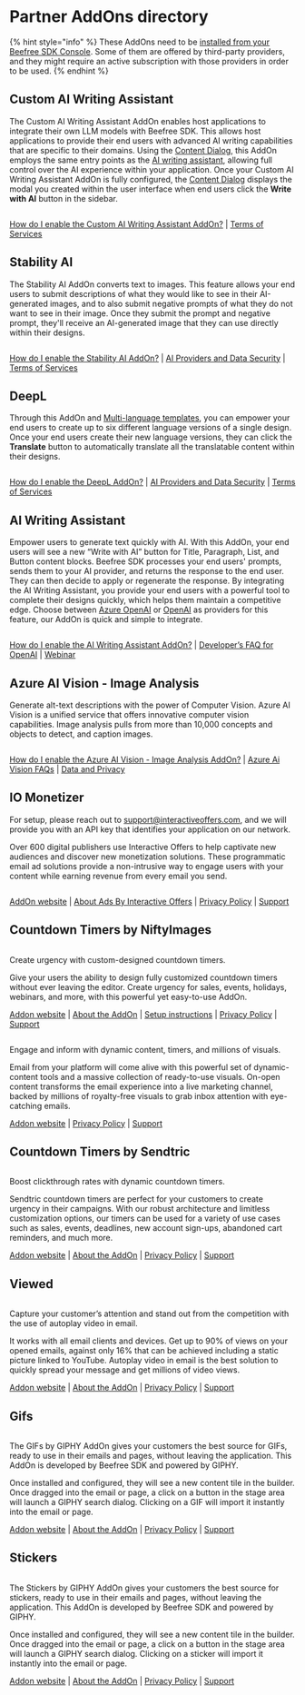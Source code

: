 # Partner AddOns directory

{% hint style="info" %}
These AddOns need to be [installed from your Beefree SDK Console](installing-partner-addons.md). Some of them are offered by third-party providers, and they might require an active subscription with those providers in order to be used.
{% endhint %}

## Custom AI Writing Assistant <a href="#openai" id="openai"></a>

The Custom AI Writing Assistant AddOn enables host applications to integrate their own LLM models with Beefree SDK. This allows host applications to provide their end users with advanced AI writing capabilities that are specific to their domains. Using the [Content Dialog](../../../other-customizations/advanced-options/content-dialog.md), this AddOn employs the same entry points as the [AI writing assistant](ai-writing-assistant/), allowing full control over the AI experience within your application. Once your Custom AI Writing Assistant AddOn is fully configured, the [Content Dialog](../../../other-customizations/advanced-options/content-dialog.md) displays the modal you created within the user interface when end users click the **Write with AI** button in the sidebar.&#x20;

<figure><img src="../../../.gitbook/assets/CleanShot 2024-09-17 at 22.22.54@2x.png" alt=""><figcaption></figcaption></figure>

[How do I enable the Custom AI Writing Assistant AddOn?](custom-ai-writing-assistant.md) | [Terms of Services](https://developers.beefree.io/terms-of-service)&#x20;

## Stability AI <a href="#openai" id="openai"></a>

The Stability AI AddOn converts text to images. This feature allows your end users to submit descriptions of what they would like to see in their AI-generated images, and to also submit negative prompts of what they do not want to see in their image. Once they submit the prompt and negative prompt, they'll receive an AI-generated image that they can use directly within their designs.

<figure><img src="../../../.gitbook/assets/CleanShot 2024-09-18 at 11.01.46.png" alt=""><figcaption></figcaption></figure>

[How do I enable the Stability AI AddOn?](partner-addons-directory.md#openai) | [AI Providers and Data Security](ai-writing-assistant/data-security.md) | [Terms of Services](https://developers.beefree.io/terms-of-service)&#x20;

## DeepL  <a href="#openai" id="openai"></a>

Through this AddOn and [Multi-language templates](../../../other-customizations/multi-language-templates.md), you can empower your end users to create up to six different language versions of a single design. Once your end users create their new language versions, they can click the **Translate** button to automatically translate all the translatable content within their designs.

<figure><img src="../../../.gitbook/assets/CleanShot 2024-09-18 at 11.02.26.png" alt=""><figcaption></figcaption></figure>

[How do I enable the DeepL AddOn?](deepl.md) | [AI Providers and Data Security](ai-writing-assistant/data-security.md) | [Terms of Services](https://developers.beefree.io/terms-of-service)&#x20;

## AI Writing Assistant <a href="#openai" id="openai"></a>

Empower users to generate text quickly with AI. With this AddOn, your end users will see a new “Write with AI” button for Title, Paragraph, List, and Button content blocks. Beefree SDK processes your end users' prompts, sends them to your AI provider, and returns the response to the end user. They can then decide to apply or regenerate the response. By integrating the AI Writing Assistant, you provide your end users with a powerful tool to complete their designs quickly, which helps them maintain a competitive edge. Choose between [Azure OpenAI](https://azure.microsoft.com/en-us/products/ai-services/openai-service/?ef_id=_k_Cj0KCQjwwae1BhC_ARIsAK4JfrxKm9iAYpFxdsG338x_u9X0GZpyFYL2a4lsLLy4Kib2MTsseC7Qpz0aAoPKEALw_wcB_k_\&OCID=AIDcmm5edswduu_SEM__k_Cj0KCQjwwae1BhC_ARIsAK4JfrxKm9iAYpFxdsG338x_u9X0GZpyFYL2a4lsLLy4Kib2MTsseC7Qpz0aAoPKEALw_wcB_k_\&gad_source=1\&gclid=Cj0KCQjwwae1BhC_ARIsAK4JfrxKm9iAYpFxdsG338x_u9X0GZpyFYL2a4lsLLy4Kib2MTsseC7Qpz0aAoPKEALw_wcB) or [OpenAI](https://openai.com/) as providers for this feature, our AddOn is quick and simple to integrate.

<figure><img src="../../../.gitbook/assets/CleanShot 2024-07-31 at 15.25.31.png" alt=""><figcaption></figcaption></figure>

[How do I enable the AI Writing Assistant AddOn?](https://devportal.beefree.io/hc/en-us/articles/10838757053330-How-do-I-enable-the-OpenAI-AddOn-) | [Developer’s FAQ for OpenAI](https://devportal.beefree.io/hc/en-us/articles/10839177777810-Developer-s-FAQ-for-OpenAI) | [Webinar](https://app.livestorm.co/beefreeio/introducing-bee-plugin-openai-add-on-live-demo-and-q-and-a/live?s=7cef0fc7-d888-4627-a5c6-a3c4ed1c396d)

## Azure AI Vision - Image Analysis <a href="#openai" id="openai"></a>

Generate alt-text descriptions with the power of Computer Vision. Azure AI Vision is a unified service that offers innovative computer vision capabilities. Image analysis pulls from more than 10,000 concepts and objects to detect, and caption images.

<figure><img src="../../../.gitbook/assets/CleanShot 2024-01-12 at 10.04.58@2x.png" alt=""><figcaption></figcaption></figure>

[How do I enable the Azure AI Vision - Image Analysis AddOn?](https://app.gitbook.com/s/xZgBDrdhQLtWmkGqVR59/) | [Azure Ai Vision FAQs](https://docs.beefree.io/beefree-sdk/addons/partner-addons/alternate-text-generation-with-ai#faqs) | [Data and Privacy](https://learn.microsoft.com/en-us/legal/cognitive-services/computer-vision/imageanalysis-data-privacy-security)

## IO Monetizer <a href="#openai" id="openai"></a>

For setup, please reach out to support@interactiveoffers.com, and we will provide you with an API key that identifies your application on our network.

Over 600 digital publishers use Interactive Offers to help captivate new audiences and discover new monetization solutions. These programmatic email ad solutions provide a non-intrusive way to engage users with your content while earning revenue from every email you send.

<figure><img src="../../../.gitbook/assets/CleanShot 2024-01-12 at 10.21.48@2x.png" alt=""><figcaption></figcaption></figure>

[AddOn website](https://www.interactiveoffers.com/) | [About Ads By Interactive Offers](https://www.interactiveoffers.com/publishers) | [Privacy Policy](https://app.gitbook.com/s/xZgBDrdhQLtWmkGqVR59/) | [Support](https://www.interactiveoffers.com/knowledgeBase)

## Countdown Timers by NiftyImages <a href="#countdown-timers-by-niftyimages" id="countdown-timers-by-niftyimages"></a>

<figure><img src="../../../.gitbook/assets/2nifty-300x200.png" alt=""><figcaption></figcaption></figure>

Create urgency with custom-designed countdown timers.

Give your users the ability to design fully customized countdown timers without ever leaving the editor. Create urgency for sales, events, holidays, webinars, and more, with this powerful yet easy-to-use AddOn.

[Addon website](https://dam.beefree.io/beenifty) | [About the AddOn](https://dam.beefree.io/niftycontact) | [Setup instructions](https://dam.beefree.io/niftycontact) | [Privacy Policy](https://dam.beefree.io/niftytos) | [Support](mailto:support@niftyimages.com)

<figure><img src="../../../.gitbook/assets/3visualtoolbox-300x200.png" alt=""><figcaption></figcaption></figure>

Engage and inform with dynamic content, timers, and millions of visuals.

Email from your platform will come alive with this powerful set of dynamic-content tools and a massive collection of ready-to-use visuals. On-open content transforms the email experience into a live marketing channel, backed by millions of royalty-free visuals to grab inbox attention with eye-catching emails.

[Addon website](https://dam.beefree.io/visboxmain) | [Privacy Policy](https://dam.beefree.io/visboxtos) | [Support](https://dam.beefree.io/visboxsupport)

## Countdown Timers by Sendtric <a href="#countdown-timers-by-sendtric" id="countdown-timers-by-sendtric"></a>

<figure><img src="../../../.gitbook/assets/4sendtric-300x188.png" alt=""><figcaption></figcaption></figure>

Boost clickthrough rates with dynamic countdown timers.

Sendtric countdown timers are perfect for your customers to create urgency in their campaigns. With our robust architecture and limitless customization options, our timers can be used for a variety of use cases such as sales, events, deadlines, new account sign-ups, abandoned cart reminders, and much more.

[Addon website](https://dam.beefree.io/sendtricmain) | [About the AddOn](https://dam.beefree.io/sendtricabout) | [Privacy Policy](https://www.sendtric.com/terms-of-service/) | [Support](mailto:support@sendtric.com)

## Viewed <a href="#viewed" id="viewed"></a>

<figure><img src="../../../.gitbook/assets/5thumbnail_viewed_300.jpeg" alt=""><figcaption></figcaption></figure>

Capture your customer’s attention and stand out from the competition with the use of autoplay video in email.

It works with all email clients and devices. Get up to 90% of views on your opened emails, against only 16% that can be achieved including a static picture linked to YouTube. Autoplay video in email is the best solution to quickly spread your message and get millions of video views.

[Addon website](https://dam.beefree.io/viewedmain) | [About the AddOn](https://dam.beefree.io/viewedabout) | [Privacy Policy](https://www.viewed.video/privacy-policy/) | [Support](mailto:support@viewed.video)

## Gifs <a href="#gifs" id="gifs"></a>

<figure><img src="../../../.gitbook/assets/7gifsbygiphy-300x188.png" alt=""><figcaption></figcaption></figure>

The GIFs by GIPHY AddOn gives your customers the best source for GIFs, ready to use in their emails and pages, without leaving the application. This AddOn is developed by Beefree SDK and powered by GIPHY.

Once installed and configured, they will see a new content tile in the builder. Once dragged into the email or page, a click on a button in the stage area will launch a GIPHY search dialog. Clicking on a GIF will import it instantly into the email or page.

[Addon website](./) | [About the AddOn](./) | [Privacy Policy](https://beefree.io/privacy-policy/) | [Support](https://dam.beefree.io/devportal)

## Stickers <a href="#stickers" id="stickers"></a>

<figure><img src="../../../.gitbook/assets/8stickerbygiphy-300x188.png" alt=""><figcaption></figcaption></figure>

The Stickers by GIPHY AddOn gives your customers the best source for stickers, ready to use in their emails and pages, without leaving the application. This AddOn is developed by Beefree SDK and powered by GIPHY.

Once installed and configured, they will see a new content tile in the builder. Once dragged into the email or page, a click on a button in the stage area will launch a GIPHY search dialog. Clicking on a sticker will import it instantly into the email or page.

[Addon website](./) | [About the AddOn](./) | [Privacy Policy](https://beefree.io/privacy-policy/) | [Support](https://dam.beefree.io/devportal)
